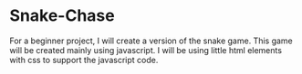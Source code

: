 # Snake-Chase

For a beginner project, I will create a version of the snake game.
This game will be created mainly using javascript.
I will be using little html elements with css to support the javascript code.
